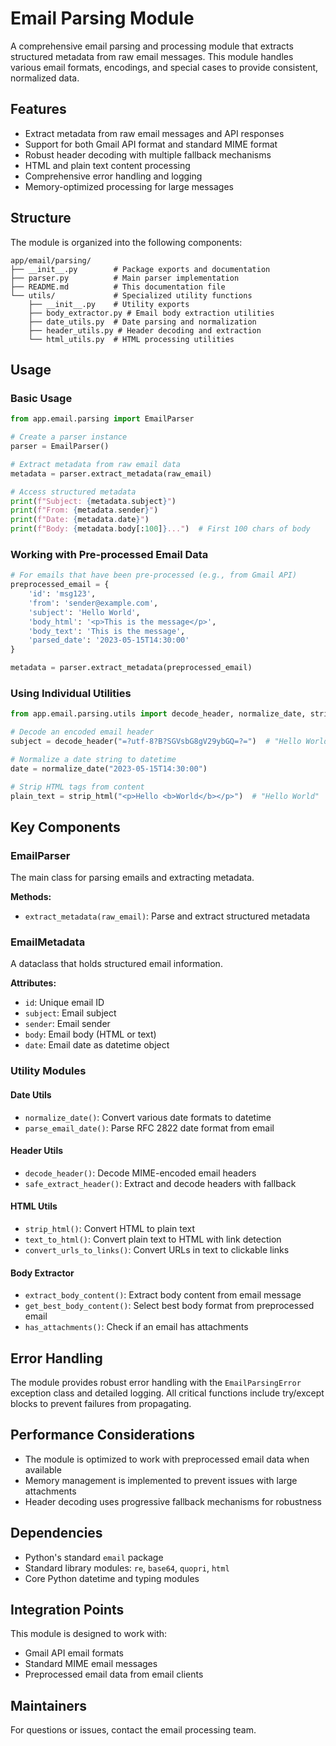 # Email Parsing Module

A comprehensive email parsing and processing module that extracts structured metadata from raw email messages. This module handles various email formats, encodings, and special cases to provide consistent, normalized data.

## Features

- Extract metadata from raw email messages and API responses
- Support for both Gmail API format and standard MIME format
- Robust header decoding with multiple fallback mechanisms
- HTML and plain text content processing
- Comprehensive error handling and logging
- Memory-optimized processing for large messages

## Structure

The module is organized into the following components:

```
app/email/parsing/
├── __init__.py        # Package exports and documentation
├── parser.py          # Main parser implementation
├── README.md          # This documentation file
└── utils/             # Specialized utility functions
    ├── __init__.py    # Utility exports
    ├── body_extractor.py # Email body extraction utilities
    ├── date_utils.py  # Date parsing and normalization
    ├── header_utils.py # Header decoding and extraction
    └── html_utils.py  # HTML processing utilities
```

## Usage

### Basic Usage

```python
from app.email.parsing import EmailParser

# Create a parser instance
parser = EmailParser()

# Extract metadata from raw email data
metadata = parser.extract_metadata(raw_email)

# Access structured metadata
print(f"Subject: {metadata.subject}")
print(f"From: {metadata.sender}")
print(f"Date: {metadata.date}")
print(f"Body: {metadata.body[:100]}...")  # First 100 chars of body
```

### Working with Pre-processed Email Data

```python
# For emails that have been pre-processed (e.g., from Gmail API)
preprocessed_email = {
    'id': 'msg123',
    'from': 'sender@example.com',
    'subject': 'Hello World',
    'body_html': '<p>This is the message</p>',
    'body_text': 'This is the message',
    'parsed_date': '2023-05-15T14:30:00'
}

metadata = parser.extract_metadata(preprocessed_email)
```

### Using Individual Utilities

```python
from app.email.parsing.utils import decode_header, normalize_date, strip_html

# Decode an encoded email header
subject = decode_header("=?utf-8?B?SGVsbG8gV29ybGQ=?=")  # "Hello World"

# Normalize a date string to datetime
date = normalize_date("2023-05-15T14:30:00")

# Strip HTML tags from content
plain_text = strip_html("<p>Hello <b>World</b></p>")  # "Hello World"
```

## Key Components

### EmailParser

The main class for parsing emails and extracting metadata.

**Methods:**
- `extract_metadata(raw_email)`: Parse and extract structured metadata

### EmailMetadata

A dataclass that holds structured email information.

**Attributes:**
- `id`: Unique email ID
- `subject`: Email subject
- `sender`: Email sender
- `body`: Email body (HTML or text)
- `date`: Email date as datetime object

### Utility Modules

#### Date Utils
- `normalize_date()`: Convert various date formats to datetime
- `parse_email_date()`: Parse RFC 2822 date format from email

#### Header Utils
- `decode_header()`: Decode MIME-encoded email headers
- `safe_extract_header()`: Extract and decode headers with fallback

#### HTML Utils
- `strip_html()`: Convert HTML to plain text
- `text_to_html()`: Convert plain text to HTML with link detection
- `convert_urls_to_links()`: Convert URLs in text to clickable links

#### Body Extractor
- `extract_body_content()`: Extract body content from email message
- `get_best_body_content()`: Select best body format from preprocessed email
- `has_attachments()`: Check if an email has attachments

## Error Handling

The module provides robust error handling with the `EmailParsingError` exception class and detailed logging. All critical functions include try/except blocks to prevent failures from propagating.

## Performance Considerations

- The module is optimized to work with preprocessed email data when available
- Memory management is implemented to prevent issues with large attachments
- Header decoding uses progressive fallback mechanisms for robustness

## Dependencies

- Python's standard `email` package
- Standard library modules: `re`, `base64`, `quopri`, `html`
- Core Python datetime and typing modules

## Integration Points

This module is designed to work with:
- Gmail API email formats
- Standard MIME email messages
- Preprocessed email data from email clients

## Maintainers

For questions or issues, contact the email processing team. 